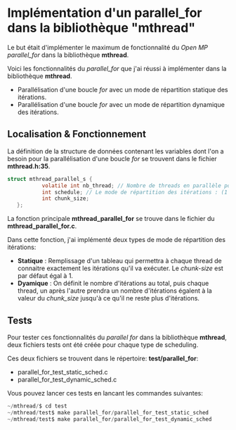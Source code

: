 # Implémentation d'un parallel_for dans la bibliothèque "mthread"

Le but était d'implémenter le maximum de fonctionnalité du *Open MP parallel_for*  dans la bibliothèque **mthread**.

Voici les fonctionnalités du *parallel_for* que j'ai réussi à implémenter dans la bibliothèque **mthread**.

- Parallélisation d'une boucle *for* avec un mode de répartition statique des itérations.
- Parallélisation d'une boucle *for* avec un mode de répartition dynamique des itérations.

## Localisation & Fonctionnement

La définition de la structure de données contenant les variables dont l'on a besoin pour la parallélisation d'une boucle *for* se trouvent dans le fichier **mthread.h:35**.

```C
struct mthread_parallel_s {
    	   volatile int nb_thread; // Nombre de threads en parallèle pour la boucle for
    	   int schedule; // Le mode de répartition des itérations : (1 => Statique) & (2 => Dynamique)
	       int chunk_size; 
   };
```

La fonction principale **mthread_parallel_for** se trouve dans le fichier du **mthread_parallel_for.c**.

Dans cette fonction, j'ai implémenté deux types de mode de répartition des itérations:

- **Statique** : Remplissage d'un tableau qui permettra à chaque thread de connaitre exactement les itérations qu'il va exécuter. Le *chunk-size* est par défaut égal à 1.
- **Dyamique** : On définit le nombre d'itérations au total, puis chaque thread, un après l'autre prendra un nombre d'itérations égalent à la valeur du *chunk_size* jusqu'à ce qu'il ne reste plus d'itérations.

## Tests

Pour tester ces fonctionnalités du *parallel for* dans la bibliothèque **mthread**, deux fichiers tests ont été créée pour chaque type de scheduling.

Ces deux fichiers se trouvent dans le répertoire: **test/parallel_for**:

- parallel_for_test_static_sched.c
- parallel_for_test_dynamic_sched.c

Vous pouvez lancer ces tests en lancant les commandes suivantes:
```C
~/mthread/$ cd test
~/mthread/test$ make parallel_for/parallel_for_test_static_sched
~/mthread/test$ make parallel_for/parallel_for_test_dynamic_sched
```

